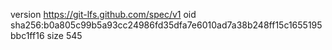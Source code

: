 version https://git-lfs.github.com/spec/v1
oid sha256:b0a805c99b5a93cc24986fd35dfa7e6010ad7a38b248ff15c1655195bbc1ff16
size 545
